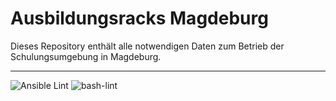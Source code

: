 # Ausbildungsracks Magdeburg

Dieses Repository enthält alle notwendigen Daten zum Betrieb der Schulungsumgebung in Magdeburg.

---
![Ansible Lint](https://github.com/quotengrote/dp_ausb_md/workflows/Ansible%20Lint/badge.svg)
![bash-lint](https://github.com/quotengrote/dp_ausb_md/workflows/bash-lint/badge.svg)
